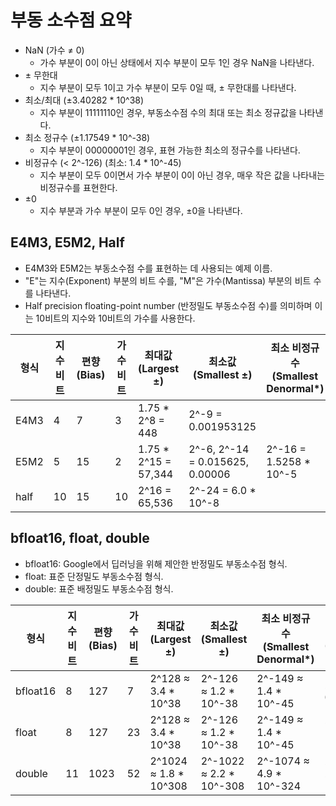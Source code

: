 # 부동 소수점 요약

- NaN (가수 ≠ 0) 
    - 가수 부분이 0이 아닌 상태에서 지수 부분이 모두 1인 경우 NaN을 나타낸다.
- ± 무한대
    - 지수 부분이 모두 1이고 가수 부분이 모두 0일 때, ± 무한대를 나타낸다.
- 최소/최대 (±3.40282 * 10^38)
    - 지수 부분이 11111110인 경우, 부동소수점 수의 최대 또는 최소 정규값을 나타낸다.
- 최소 정규수 (±1.17549 * 10^-38)
    - 지수 부분이 00000001인 경우, 표현 가능한 최소의 정규수를 나타낸다.
- 비정규수 (< 2^-126) (최소: 1.4 * 10^-45)
    - 지수 부분이 모두 0이면서 가수 부분이 0이 아닌 경우, 매우 작은 값을 나타내는 비정규수를 표현한다.
- ±0    
    - 지수 부분과 가수 부분이 모두 0인 경우, ±0을 나타낸다.

## E4M3, E5M2, Half

- E4M3와 E5M2는 부동소수점 수를 표현하는 데 사용되는 예제 이름.
- "E"는 지수(Exponent) 부분의 비트 수를, "M"은 가수(Mantissa) 부분의 비트 수를 나타낸다.
- Half precision floating-point number (반정밀도 부동소수점 수)를 의미하며 이는 10비트의 지수와 10비트의 가수를 사용한다.


| 형식  | 지수 비트 | 편향(Bias) | 가수 비트 | 최대값 (Largest ±) | 최소값 (Smallest ±)        | 최소 비정규수 (Smallest Denormal*) | 엡실론 (Epsilon) |
|-------|-----------|------------|-----------|-------------------|----------------------------|------------------------------------|------------------|
| E4M3  | 4         | 7          | 3         | 1.75 * 2^8 = 448  | 2^-9 = 0.001953125         |                                    | 2^-4 = 0.0625    |
| E5M2  | 5         | 15         | 2         | 1.75 * 2^15 = 57,344 | 2^-6, 2^-14 = 0.015625, 0.00006 | 2^-16 = 1.5258 * 10^-5         | 2^-2 = 0.25      |
| half  | 10        | 15         | 10        | 2^16 = 65,536     | 2^-24 = 6.0 * 10^-8       |                                    | 2^-10 = 0.00098   |

## bfloat16, float, double

- bfloat16: Google에서 딥러닝을 위해 제안한 반정밀도 부동소수점 형식.
- float: 표준 단정밀도 부동소수점 형식.
- double: 표준 배정밀도 부동소수점 형식.

| 형식    | 지수 비트 | 편향(Bias) | 가수 비트 | 최대값 (Largest ±)       | 최소값 (Smallest ±)         | 최소 비정규수 (Smallest Denormal*) | 엡실론 (Epsilon)       |
|---------|-----------|------------|-----------|--------------------------|-----------------------------|------------------------------------|------------------------|
| bfloat16 | 8         | 127        | 7         | 2^128 ≈ 3.4 * 10^38      | 2^-126 ≈ 1.2 * 10^-38       | 2^-149 ≈ 1.4 * 10^-45              | 2^-7 ≈ 0.0078          |
| float   | 8         | 127        | 23        | 2^128 ≈ 3.4 * 10^38      | 2^-126 ≈ 1.2 * 10^-38       | 2^-149 ≈ 1.4 * 10^-45              | 2^-23 ≈ 1.2 * 10^-7    |
| double  | 11        | 1023       | 52        | 2^1024 ≈ 1.8 * 10^308    | 2^-1022 ≈ 2.2 * 10^-308     | 2^-1074 ≈ 4.9 * 10^-324            | 2^-52 ≈ 2.2 * 10^-16   |
